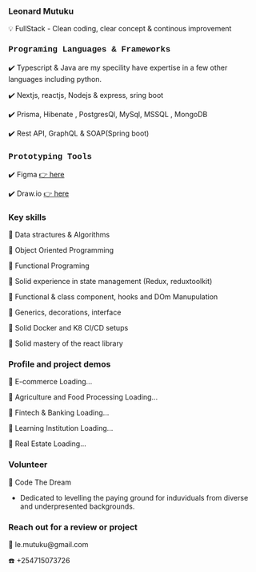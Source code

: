 <h3 style"font-family: Courier, monospace; color:blue"> Leonard Mutuku  </h3>
💡  FullStack - Clean coding, clear concept & continous improvement 

<h3 style="font-family: Courier, monospace;"> Programing Languages & Frameworks </h3>
 
✔️ Typescript & Java are my specility have expertise in a few other languages including python. 
 
✔️ Nextjs, reactjs, Nodejs & express, sring boot

✔️ Prisma, Hibenate , PostgresQl, MySql, MSSQL , MongoDB 

✔️ Rest API, GraphQL & SOAP(Spring boot)


<h3 style="font-family: Courier, monospace;"> Prototyping Tools</h3>

✔️ Figma <a href="https://www.figma.com/"> 👉 here </a>

✔️ Draw.io  <a  href="draw.io"> 👉 here </a> 

<h3 style"font-family: Courier, monospace;">Key skills</h3>

 📌 Data stractures & Algorithms
 
 📌 Object Oriented Programming

 📌 Functional Programing

 📌 Solid experience in state management (Redux, reduxtoolkit)
 
 📌 Functional & class component, hooks and DOm Manupulation

 📌 Generics, decorations, interface

 📌 Solid Docker and K8 CI/CD setups

 📌 Solid mastery of the react library


 <h3  style"font-family: Courier, monospace;"> Profile and project demos</h3>
 
 🛒 E-commerce Loading...
 
 🥘 Agriculture and Food Processing Loading...
 
 🏦 Fintech & Banking  Loading...
 
 🏫 Learning Institution  Loading...
 
 🏡 Real Estate Loading...

<h3 style"font-family: Courier, monospace;"> Volunteer</h3>

🥂 Code The Dream
- Dedicated to levelling the paying ground for induviduals from diverse and underpresented backgrounds.

<h3> Reach out for a review or project</h3>
📧 le.mutuku@gmail.com

☎️ +254715073726


 

